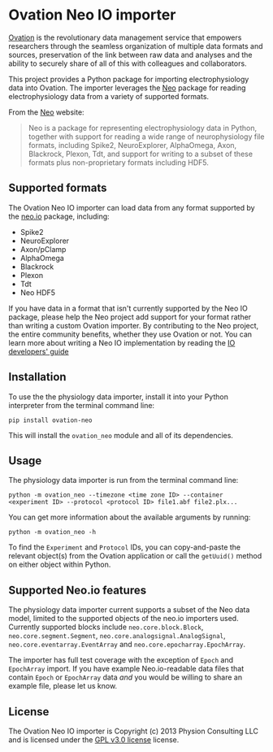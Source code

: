 # Ovation Neo IO importer

[Ovation](http://ovation.io "ovation.io") is the revolutionary data management service that empowers researchers through the seamless organization of multiple data formats and sources, preservation of the link between raw data and analyses and the ability to securely share of all of this with colleagues and collaborators.

This project provides a Python package for importing electrophysiology data into Ovation. The importer leverages the [Neo](http://neuralensemble.org/neo/ "Neo") package for reading electrophysiology data from a variety of supported formats.

From the [Neo](http://neuralensemble.org/neo/ "Neo") website:

> Neo is a package for representing electrophysiology data in Python, together with support for reading a wide range of neurophysiology file formats, including Spike2, NeuroExplorer, AlphaOmega, Axon, Blackrock, Plexon, Tdt, and support for writing to a subset of these formats plus non-proprietary formats including HDF5.


## Supported formats
The Ovation Neo IO importer can load data from any format supported by the  [neo.io](http://neo.readthedocs.org/en/0.2.1/io.html#module-neo.io) package, including:

* Spike2
* NeuroExplorer
* Axon/pClamp
* AlphaOmega
* Blackrock
* Plexon
* Tdt
* Neo HDF5

If you have data in a format that isn't currently supported by the Neo IO package, please help the Neo project add support for your format rather than writing a custom Ovation importer. By contributing to the Neo project, the entire community benefits, whether they use Ovation or not. You can learn more about writing a Neo IO implementation by reading the [IO developers' guide](http://neo.readthedocs.org/en/0.2.1/io_developers_guide.html "Neo IO developers guide")

## Installation

To use the the physiology data importer, install it into your Python interpreter from the terminal command line:

	pip install ovation-neo

This will install the `ovation_neo` module and all of its dependencies.

## Usage

The physiology data importer is run from the terminal command line:

	python -m ovation_neo --timezone <time zone ID> --container <experiment ID> --protocol <protocol ID> file1.abf file2.plx...

You can get more information about the available arguments by running:

	python -m ovation_neo -h

To find the `Experiment` and `Protocol` IDs, you can copy-and-paste the relevant object(s) from the Ovation application or call the `getUuid()` method on either object within Python.

## Supported Neo.io features

The physiology data importer current supports a subset of the Neo data model, limited to the supported objects of the neo.io
importers used. Currently supported blocks include `neo.core.block.Block`, `neo.core.segment.Segment`, `neo.core.analogsignal.AnalogSignal`,
`neo.core.eventarray.EventArray` and `neo.core.epocharray.EpochArray`.

 The importer has full test coverage with the exception of `Epoch` and `EpochArray` import. If you have example Neo.io-readable
 data files that contain `Epoch` or `EpochArray` data _and_ you would be willing to share an example file, please let us know.


## License

The Ovation Neo IO importer is Copyright (c) 2013 Physion Consulting LLC and is licensed under the [GPL v3.0 license](http://www.gnu.org/licenses/gpl.html "GPLv3") license.

